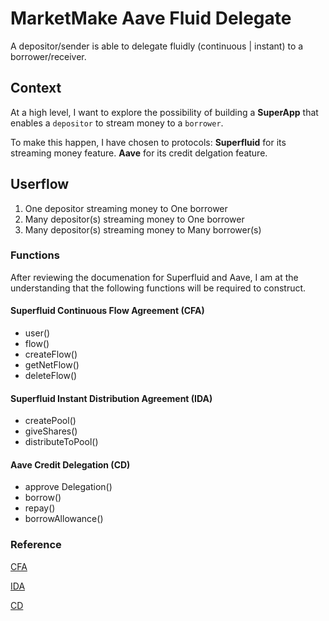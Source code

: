 # MarketMake Aave Fluid Delegate

A depositor/sender is able to delegate fluidly (continuous | instant) to a borrower/receiver.

## Context

At a high level, I want to explore the possibility of building a **SuperApp** that enables a `depositor` to stream money to a `borrower`.

To make this happen, I have chosen to protocols:
**Superfluid** for its streaming money feature.
**Aave** for its credit delgation feature.

## Userflow
1. One depositor streaming money to One borrower
2. Many depositor(s) streaming money to One borrower
3. Many depositor(s) streaming money to Many borrower(s)

### Functions

After reviewing the documenation for Superfluid and Aave, I am at the understanding that the following functions will be required to construct.

#### Superfluid Continuous Flow Agreement (CFA)
- user()
- flow()
- createFlow()
- getNetFlow()
- deleteFlow()

#### Superfluid Instant Distribution Agreement (IDA)
- createPool()
- giveShares()
- distributeToPool()

#### Aave Credit Delegation (CD)
- approve Delegation()
- borrow()
- repay()
- borrowAllowance()

### Reference
[CFA](https://docs.superfluid.finance/superfluid/protocol-tutorials/create-a-superfluid-flow)

[IDA](https://docs.superfluid.finance/superfluid/protocol-tutorials/perform-an-instant-distribution)

[CD](https://docs.aave.com/developers/guides/credit-delegation)
